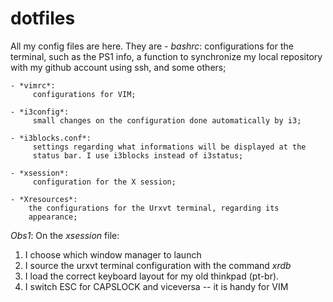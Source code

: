 # dotfiles

All my config files are here. They are
    - *bashrc*:
         configurations for the terminal, such as the PS1 info, a
         function to synchronize my local repository with my github
         account using ssh, and some others;

    - *vimrc*:
         configurations for VIM;

    - *i3config*:
         small changes on the configuration done automatically by i3;

    - *i3blocks.conf*:
         settings regarding what informations will be displayed at the
         status bar. I use i3blocks instead of i3status;

    - *xsession*:
         configuration for the X session;

    - *Xresources*: 
        the configurations for the Urxvt terminal, regarding its
        appearance;


*Obs1*: On the *xsession* file:
1. I choose which window manager to launch 
2. I source the urxvt terminal configuration with the command *xrdb*
3. I load the correct keyboard layout for my old thinkpad (pt-br). 
4. I switch ESC for CAPSLOCK and viceversa -- it is handy for VIM
